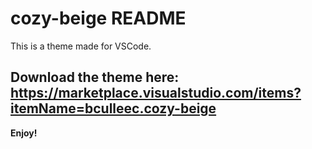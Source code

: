 # cozy-beige README
This is a theme made for VSCode.

## Download the theme here: https://marketplace.visualstudio.com/items?itemName=bculleec.cozy-beige

**Enjoy!**
